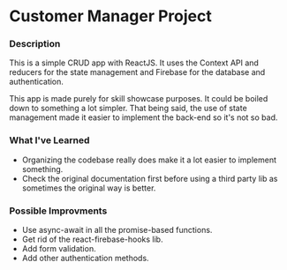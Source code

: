 # Customer Manager Project

### Description

This is a simple CRUD app with ReactJS. It uses the Context API and reducers for the state management and Firebase for the database and authentication.

This app is made purely for skill showcase purposes. It could be boiled down to something a lot simpler. That being said, the use of state management made it easier to implement the back-end so it's not so bad.

### What I've Learned

- Organizing the codebase really does make it a lot easier to implement something.
- Check the original documentation first before using a third party lib as sometimes the original way is better.

### Possible Improvments

- Use async-await in all the promise-based functions.
- Get rid of the react-firebase-hooks lib.
- Add form validation.
- Add other authentication methods.
